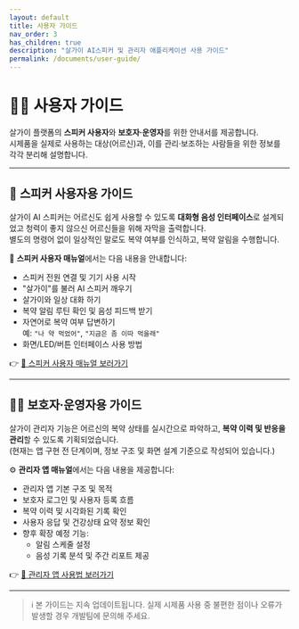 ```yaml
---
layout: default
title: 사용자 가이드
nav_order: 3
has_children: true
description: "살가이 AI스피커 및 관리자 애플리케이션 사용 가이드"
permalink: /documents/user-guide/
---
```


# 🙋‍♀️ 사용자 가이드

살가이 플랫폼의 **스피커 사용자**와 **보호자·운영자**를 위한 안내서를 제공합니다.  
시제품을 실제로 사용하는 대상(어르신)과, 이를 관리·보조하는 사람들을 위한 정보를 각각 분리해 설명합니다.

---

## 👵 스피커 사용자용 가이드

살가이 AI 스피커는 어르신도 쉽게 사용할 수 있도록 **대화형 음성 인터페이스**로 설계되었고 청력이 좋지 않으신 어르신들을 위해 자막을 출력합니다.  
별도의 명령어 없이 일상적인 말로도 복약 여부를 인식하고, 복약 알림을 수행합니다.

📘 **스피커 사용자 매뉴얼**에서는 다음 내용을 안내합니다:

- 스피커 전원 연결 및 기기 사용 시작
- "살가이"를 불러 AI 스피커 깨우기
- 살가이와 일상 대화 하기
- 복약 알림 루틴 확인 및 음성 피드백 받기
- 자연어로 복약 여부 답변하기  
  예: `"나 약 먹었어"`, `"지금은 좀 이따 먹을래"`
- 화면/LED/버튼 인터페이스 사용 방법

👉 [📄 스피커 사용자 매뉴얼 보러가기](speaker)

---

## 🧑‍⚕️ 보호자·운영자용 가이드

살가이 관리자 기능은 어르신의 복약 상태를 실시간으로 파악하고, **복약 이력 및 반응을 관리**할 수 있도록 기획되었습니다.  
(현재는 앱 구현 전 단계이며, 정보 구조 및 화면 설계 기준으로 작성되어 있습니다.)

⚙️ **관리자 앱 매뉴얼**에서는 다음 내용을 제공합니다:

- 관리자 앱 기본 구조 및 목적
- 보호자 로그인 및 사용자 등록 흐름
- 복약 이력 및 시각화된 기록 확인
- 사용자 응답 및 건강상태 요약 정보 확인
- 향후 확장 예정 기능:
  - 알림 스케줄 설정
  - 음성 기록 분석 및 주간 리포트 제공

👉 [📄 관리자 앱 사용법 보러가기](manager-app)

---

> ℹ️ 본 가이드는 지속 업데이트됩니다. 실제 시제품 사용 중 불편한 점이나 오류가 발생할 경우 개발팀에 문의해 주세요.
